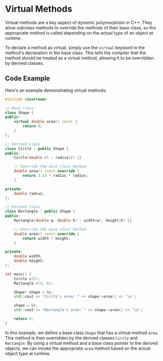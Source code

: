 # Virtual Methods

Virtual methods are a key aspect of dynamic polymorphism in C++. They allow subclass methods to override the methods of their base class, so the appropriate method is called depending on the actual type of an object at runtime.

To declare a method as virtual, simply use the `virtual` keyword in the method's declaration in the base class. This tells the compiler that the method should be treated as a virtual method, allowing it to be overridden by derived classes.

## Code Example

Here's an example demonstrating virtual methods:

```cpp
#include <iostream>

// Base class
class Shape {
public:
    virtual double area() const {
        return 0;
    }
};

// Derived class
class Circle : public Shape {
public:
    Circle(double r) : radius(r) {}

    // Override the base class method
    double area() const override {
        return 3.14 * radius * radius;
    }

private:
    double radius;
};

// Derived class
class Rectangle : public Shape {
public:
    Rectangle(double w, double h) : width(w), height(h) {}

    // Override the base class method
    double area() const override {
        return width * height;
    }

private:
    double width;
    double height;
};

int main() {
    Circle c(5);
    Rectangle r(4, 6);

    Shape* shape = &c;
    std::cout << "Circle's area: " << shape->area() << '\n';

    shape = &r;
    std::cout << "Rectangle's area: " << shape->area() << '\n';

    return 0;
}
```

In this example, we define a base class `Shape` that has a virtual method `area`. This method is then overridden by the derived classes `Circle` and `Rectangle`. By using a virtual method and a base class pointer to the derived objects, we can invoke the appropriate `area` method based on the actual object type at runtime.